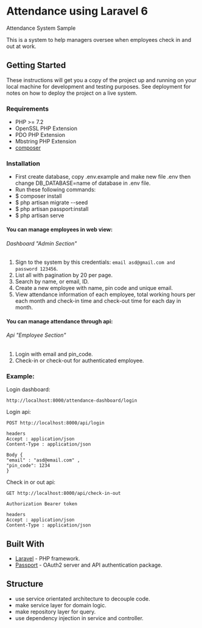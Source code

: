 # Attendance using Laravel 6

Attendance System Sample

This is a system to help managers oversee when employees check in and out at work.

## Getting Started

These instructions will get you a copy of the project up and running on your local machine for development and testing purposes. See deployment for notes on how to deploy the project on a live system.

### Requirements

* PHP >= 7.2
* OpenSSL PHP Extension
* PDO PHP Extension
* Mbstring PHP Extension
* [composer](http://getcomposer.org/")


### Installation

* First create database, 
copy .env.example and make new file .env
then change DB_DATABASE=name of database in .env file.
* Run these following commands:
* $ composer install
* $ php artisan migrate --seed
* $ php artisan passport:install
* $ php artisan serve

#### You can manage employees in web view:
###### Dashboard "Admin Section"
1. Sign to the system by this credentials:
 `email asd@gmail.com and password 123456`.
2. List all with pagination by 20 per page.
3. Search by name, or email, ID. 
4. Create a new employee with name, pin code and unique email.
5. View attendance information of each employee, total working hours per each month 
and check-in time and check-out time for each day in month. 

#### You can manage attendance through api:
###### Api "Employee Section"

1. Login with email and pin_code.
1. Check-in or check-out for authenticated employee.

### Example:

Login dashboard:
```
http://localhost:8000/attendance-dashboard/login
```

Login api:
```
POST http://localhost:8000/api/login

headers 
Accept : application/json
Content-Type : application/json

Body {
"email" : "asd@email.com" ,
"pin_code": 1234
}
```
Check in or out api:
```
GET http://localhost:8000/api/check-in-out

Authorization Bearer token

headers 
Accept : application/json
Content-Type : application/json
```

## Built With

* [Laravel](https://laravel.com/docs/6.x) - PHP framework.
* [Passport](https://laravel.com/docs/6.x/passport) -  OAuth2 server and API authentication package.

## Structure 
* use service orientated architecture to decouple code.
* make service layer for domain logic.
* make repository layer for query.
* use dependency injection in service and controller.  
